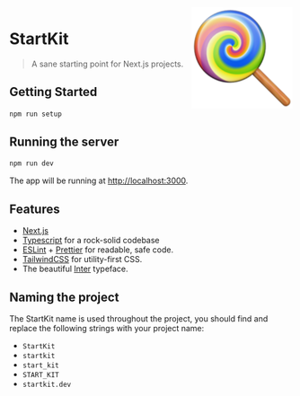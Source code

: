<img src="./public/apple-touch-icon.png" align="right" />

# StartKit

> A sane starting point for Next.js projects.

## Getting Started

```sh
npm run setup
```

## Running the server

```bash
npm run dev
```

The app will be running at [http://localhost:3000](http://localhost:3000).

## Features

- [Next.js](https://nextjs.org)
- [Typescript](https://www.typescriptlang.org/) for a rock-solid codebase
- [ESLint](https://eslint.org/) + [Prettier](https://prettier.io/) for readable, safe code.
- [TailwindCSS](https://tailwindcss.com/) for utility-first CSS.
- The beautiful [Inter](https://rsms.me/inter/) typeface.

## Naming the project

The StartKit name is used throughout the project, you should find and replace
the following strings with your project name:

- `StartKit`
- `startkit`
- `start_kit`
- `START_KIT`
- `startkit.dev`
